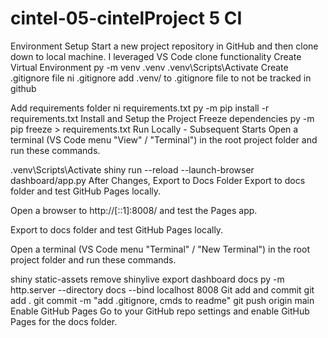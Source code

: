 # cintel-05-cintelProject 5 CI

Environment Setup
Start a new project repository in GitHub and then clone down to local machine. I leveraged VS Code clone functionality
Create Virtual Environment
py -m venv .venv
.venv\Scripts\Activate
Create .gitignore file
ni .gitignore
add .venv/ to .gitignore file to not be tracked in github

Add requirements folder
ni requirements.txt
py -m pip install -r requirements.txt
Install and Setup the Project
Freeze dependencies
py -m pip freeze > requirements.txt
Run Locally - Subsequent Starts
Open a terminal (VS Code menu "View" / "Terminal") in the root project folder and run these commands.

.venv\Scripts\Activate
shiny run --reload --launch-browser dashboard/app.py
After Changes, Export to Docs Folder
Export to docs folder and test GitHub Pages locally.

Open a browser to http://[::1]:8008/ and test the Pages app.

Export to docs folder and test GitHub Pages locally.

Open a terminal (VS Code menu "Terminal" / "New Terminal") in the root project folder and run these commands.

shiny static-assets remove
shinylive export dashboard docs
py -m http.server --directory docs --bind localhost 8008
Git add and commit
git add .
git commit -m "add .gitignore, cmds to readme"
git push origin main
Enable GitHub Pages
Go to your GitHub repo settings and enable GitHub Pages for the docs folder.
